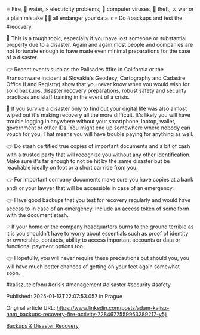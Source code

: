 🔥 Fire, 🌊 water, ⚡ electricity problems, 🔐 computer viruses, 🥷 theft, ⚔️ war or a plain mistake 🤦‍♂️ all endanger your data. 👉 Do #backups and test the #recovery.


🙏 This is a tough topic, especially if you have lost someone or substantial property due to a disaster. Again and again most people and companies are not fortunate enough to have made even minimal preparations for the case of a disaster.


👉 Recent events such as the Palisades #fire in California or the #ransomware incident at Slovakia's Geodesy, Cartography and Cadastre Office (Land Registry) show that you never know when you would wish for solid backups, disaster recovery preparations, robust safety and security practices and staff training in the event of a crisis.


🫴 If you survive a disaster only to find out your digital life was also almost wiped out it's making recovery all the more difficult. It's likely you will have trouble logging in anywhere without your smartphone, laptop, wallet, government or other IDs. You might end up somewhere where nobody can vouch for you. That means you will have trouble paying for anything as well.


👉 Do stash certified true copies of important documents and a bit of cash with a trusted party that will recognize you without any other identification. Make sure it's far enough to not be hit by the same disaster but be reachable ideally on foot or a short car ride from you.


👉 For important company documents make sure you have copies at a bank and/ or your lawyer that will be accessible in case of an emergency.


👉 Have good backups that you test for recovery regularly and would have access to in case of an emergency. Include an access token of some form with the document stash.


💡 If your home or the company headquarters burns to the ground terrible as it is you shouldn't have to worry about essentials such as proof of identity or ownership, contacts, ability to access important accounts or data or functional payment options too.


👉 Hopefully, you will never require these precautions but should you, you will have much better chances of getting on your feet again somewhat soon.


#kaliszutelefonu #crisis #management #disaster #security #safety


Published: 2025-01-13T22:07:53.057 in Prague

Original article URL: https://www.linkedin.com/posts/adam-kalisz-nnm_backups-recovery-fire-activity-7284677559953289217-y5ji

[Backups & Disaster Recovery](./media/backups-and-disaster-recovery.png)